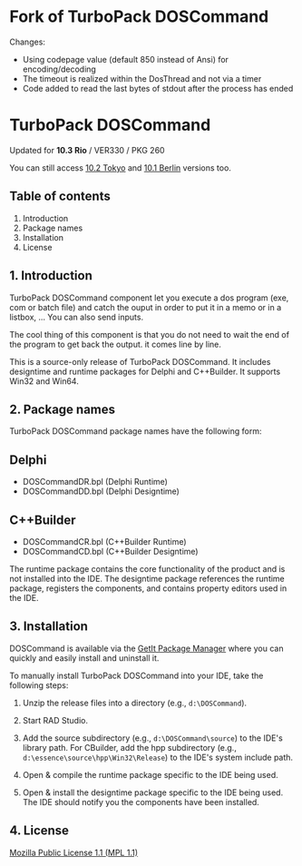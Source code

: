 # Fork of TurboPack DOSCommand

Changes:
- Using codepage value (default 850 instead of Ansi) for encoding/decoding
- The timeout is realized within the DosThread and not via a timer
- Code added to read the last bytes of stdout after the process has ended

# TurboPack DOSCommand

Updated for **10.3 Rio** / VER330 / PKG 260

You can still access [10.2 Tokyo](https://github.com/TurboPack/DOSCommand/releases/tag/102Tokyo) and [10.1 Berlin](https://github.com/TurboPack/DOSCommand/releases/tag/101Berlin) versions too.

## Table of contents

1.  Introduction
2.  Package names
3.  Installation
4.  License

## 1. Introduction

TurboPack DOSCommand component let you execute a dos program (exe, com or batch file) and catch
the ouput in order to put it in a memo or in a listbox, ...
You can also send inputs.

The cool thing of this component is that you do not need to wait the end of
the program to get back the output. it comes line by line.

This is a source-only release of TurboPack DOSCommand. It includes
designtime and runtime packages for Delphi and C++Builder. It supports Win32 and Win64.

## 2. Package names

TurboPack DOSCommand package names have the following form:

## Delphi 
* DOSCommandDR.bpl (Delphi Runtime)
* DOSCommandDD.bpl (Delphi Designtime)

## C++Builder
* DOSCommandCR.bpl (C++Builder Runtime)
* DOSCommandCD.bpl (C++Builder Designtime)

The runtime package contains the core functionality of the product and
is not installed into the IDE. The designtime package references the
runtime package, registers the components, and contains property
editors used in the IDE.

## 3. Installation

DOSCommand is available via the [GetIt Package Manager](http://docwiki.embarcadero.com/RADStudio/en/Installing_a_Package_Using_GetIt_Package_Manager) where you can quickly and easily install and uninstall it.

To manually  install TurboPack DOSCommand into your IDE, take the following
steps:

  1. Unzip the release files into a directory (e.g., `d:\DOSCommand`).

  2. Start RAD Studio.

  3. Add the source subdirectory (e.g., `d:\DOSCommand\source`) to the
     IDE's library path. For CBuilder, add the hpp subdirectory
     (e.g., `d:\essence\source\hpp\Win32\Release`) to the IDE's system include path.

  4. Open & compile the runtime package specific to the IDE being
     used.

  5. Open & install the designtime package specific to the IDE being
     used. The IDE should notify you the components have been
     installed.

## 4. License

[Mozilla Public License 1.1 (MPL 1.1)](https://www.mozilla.org/en-US/MPL/1.1/)
